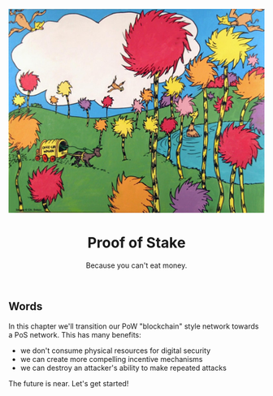 <div align="center">
    <p align="center">
        <img src="intro.jpg" alt="Happiness">
    </p>
    <h1 align="center">
        Proof of Stake
    </h1>
    <p align="center">
        Because you can't eat money.
    </p>
</div>
<br>

## Words

In this chapter we'll transition our PoW "blockchain" style network towards a PoS network. This has many benefits:
- we don't consume physical resources for digital security
- we can create more compelling incentive mechanisms
- we can destroy an attacker's ability to make repeated attacks

The future is near. Let's get started!

<br>
